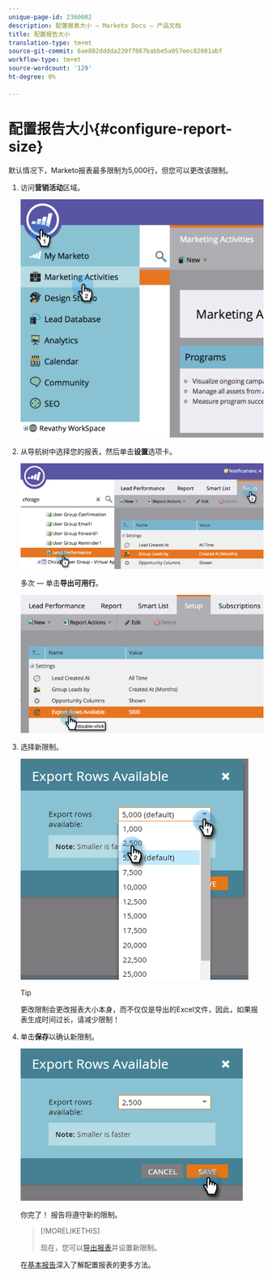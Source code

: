 ```yaml
---
unique-page-id: 2360002
description: 配置报表大小 — Marketo Docs — 产品文档
title: 配置报告大小
translation-type: tm+mt
source-git-commit: 6ae882dddda220f7067babbe5a057eec82601abf
workflow-type: tm+mt
source-wordcount: '129'
ht-degree: 0%

---
```



# 配置报告大小{#configure-report-size}

默认情况下，Marketo报表最多限制为5,000行，但您可以更改该限制。

1. 访问**营销活动**区域。

   ![](assets/image2014-9-16-10-3a53-3a57.png)

1. 从导航树中选择您的报表，然后单击&#x200B;**设置**&#x200B;选项卡。

   ![](assets/image2014-9-16-10-3a54-3a1.png)

   多次 — 单击&#x200B;**导出可用行**。

   ![](assets/image2014-9-16-10-3a54-3a5.png)

1. 选择新限制。

   ![](assets/image2016-3-2-9-3a13-3a0.png)

   >[!TIP]
   >
   >更改限制会更改报表大小本身，而不仅仅是导出的Excel文件，因此，如果报表生成时间过长，请减少限制！

1. 单击&#x200B;**保存**&#x200B;以确认新限制。

   ![](assets/image2016-3-2-9-3a13-3a59.png)

   你完了！ 报告将遵守新的限制。

   >[!MORELIKETHIS]
   >
   >
   >
   >现在，您可以[导出报表](../../../../product-docs/reporting/basic-reporting/report-activity/export-a-report-to-excel.md)并设置新限制。

   在[基本报告](https://docs.marketo.com/display/docs/basic+reporting)深入了解配置报表的更多方法。

